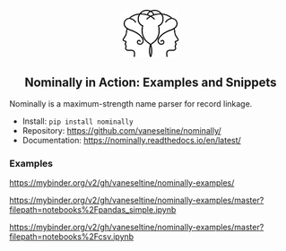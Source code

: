 
<p align="center">
  <img src="https://raw.githubusercontent.com/vaneseltine/nominally/master/docs/_static/nominally_logo.png" alt="Nominally Logo" width=100 />
</p>

<h2 align="center">Nominally in Action: Examples and Snippets</h2>

Nominally is a maximum-strength name parser for record linkage.

- Install: `pip install nominally`
- Repository: https://github.com/vaneseltine/nominally/
- Documentation: https://nominally.readthedocs.io/en/latest/

### Examples

https://mybinder.org/v2/gh/vaneseltine/nominally-examples/

https://mybinder.org/v2/gh/vaneseltine/nominally-examples/master?filepath=notebooks%2Fpandas_simple.ipynb

https://mybinder.org/v2/gh/vaneseltine/nominally-examples/master?filepath=notebooks%2Fcsv.ipynb




<!-- ## Notebook hosts

https://mybinder.readthedocs.io/en/latest/user-guidelines.html

https://colab.research.google.com/

https://www.dataquest.io/blog/jupyter-notebook-tips-tricks-shortcuts/ -->